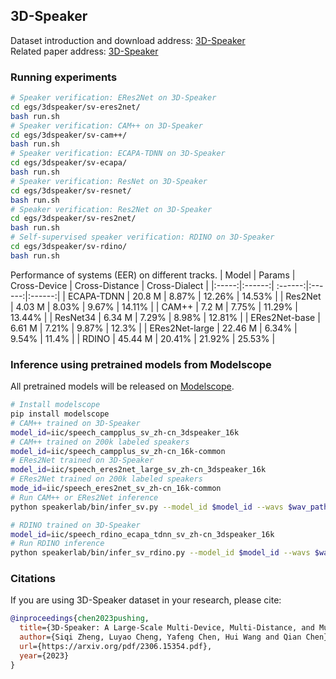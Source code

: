 ## 3D-Speaker

Dataset introduction and download address: [3D-Speaker](https://3dspeaker.github.io/) <br>
Related paper address: [3D-Speaker](https://arxiv.org/pdf/2306.15354.pdf)

### Running experiments
``` sh
# Speaker verification: ERes2Net on 3D-Speaker
cd egs/3dspeaker/sv-eres2net/
bash run.sh
# Speaker verification: CAM++ on 3D-Speaker
cd egs/3dspeaker/sv-cam++/
bash run.sh
# Speaker verification: ECAPA-TDNN on 3D-Speaker
cd egs/3dspeaker/sv-ecapa/
bash run.sh
# Speaker verification: ResNet on 3D-Speaker
cd egs/3dspeaker/sv-resnet/
bash run.sh
# Speaker verification: Res2Net on 3D-Speaker
cd egs/3dspeaker/sv-res2net/
bash run.sh
# Self-supervised speaker verification: RDINO on 3D-Speaker
cd egs/3dspeaker/sv-rdino/
bash run.sh
```
 Performance of systems (EER) on different tracks.
| Model | Params | Cross-Device | Cross-Distance | Cross-Dialect |
|:-----:|:------:| :------:|:------:|:------:|
| ECAPA-TDNN | 20.8 M | 8.87% | 12.26% | 14.53% |
| Res2Net | 4.03 M | 8.03% | 9.67% | 14.11% |
| CAM++ | 7.2 M | 7.75% | 11.29% | 13.44% |
| ResNet34 | 6.34 M | 7.29% | 8.98% | 12.81% |
| ERes2Net-base | 6.61 M | 7.21% | 9.87% | 12.3% |
| ERes2Net-large | 22.46 M | 6.34% | 9.54% | 11.4% |
| RDINO | 45.44 M | 20.41% | 21.92% | 25.53% |

### Inference using pretrained models from Modelscope
All pretrained models will be released on [Modelscope](https://www.modelscope.cn/models?page=1&tasks=speaker-verification&type=audio). <br>

``` sh
# Install modelscope
pip install modelscope
# CAM++ trained on 3D-Speaker
model_id=iic/speech_campplus_sv_zh-cn_3dspeaker_16k
# CAM++ trained on 200k labeled speakers
model_id=iic/speech_campplus_sv_zh-cn_16k-common
# ERes2Net trained on 3D-Speaker
model_id=iic/speech_eres2net_large_sv_zh-cn_3dspeaker_16k
# ERes2Net trained on 200k labeled speakers
mode_id=iic/speech_eres2net_sv_zh-cn_16k-common
# Run CAM++ or ERes2Net inference
python speakerlab/bin/infer_sv.py --model_id $model_id --wavs $wav_path

# RDINO trained on 3D-Speaker
model_id=iic/speech_rdino_ecapa_tdnn_sv_zh-cn_3dspeaker_16k
# Run RDINO inference
python speakerlab/bin/infer_sv_rdino.py --model_id $model_id --wavs $wav_path
```

### Citations
If you are using 3D-Speaker dataset in your research, please cite: 
```BibTeX
@inproceedings{chen2023pushing,
  title={3D-Speaker: A Large-Scale Multi-Device, Multi-Distance, and Multi-Dialect Corpus for Speech Representation Disentanglement},
  author={Siqi Zheng, Luyao Cheng, Yafeng Chen, Hui Wang and Qian Chen},
  url={https://arxiv.org/pdf/2306.15354.pdf},
  year={2023}
}
```

